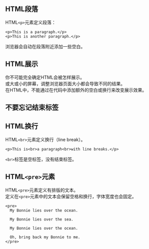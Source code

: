 ## HTML段落
HTML`<p>`元素定义段落：
```
<p>This is a paragraph.</p>
<p>This is another paragraph.</p>
```
浏览器会自动在段落附近添加一些空白。
## HTML展示
你不可能完全确定HTML会被怎样展示。  
或大或小的屏幕，调整浏览器页面大小都会导致不同的结果。  
在HTML中，不能通过在代码中添加额外的空白或换行来改变展示效果。
## 不要忘记结束标签
## HTML换行
HTML`<br>`元素定义换行（line break）。
```
<p>This is<br>a paragraph<br>with line breaks.</p>
```
`<br>`标签是空标签，没有结束标签。
## HTML`<pre>`元素
HTML`<pre>`元素定义有排版的文本。  
定义在`<pre>`元素中的文本会保留空格和换行，字体宽度也会固定。
```
<pre>
  My Bonnie lies over the ocean.

  My Bonnie lies over the sea.

  My Bonnie lies over the ocean.

  Oh, bring back my Bonnie to me.
</pre>
```
